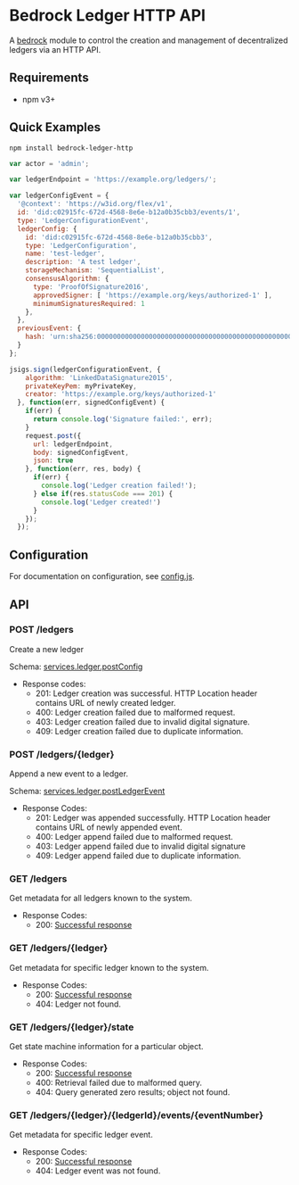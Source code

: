# Bedrock Ledger HTTP API

A [bedrock][] module to control the creation and management of decentralized
ledgers via an HTTP API.

## Requirements

- npm v3+

## Quick Examples

```
npm install bedrock-ledger-http
```

```js
var actor = 'admin';

var ledgerEndpoint = 'https://example.org/ledgers/';

var ledgerConfigEvent = {
  '@context': 'https://w3id.org/flex/v1',
  id: 'did:c02915fc-672d-4568-8e6e-b12a0b35cbb3/events/1',
  type: 'LedgerConfigurationEvent',
  ledgerConfig: {
    id: 'did:c02915fc-672d-4568-8e6e-b12a0b35cbb3',
    type: 'LedgerConfiguration',
    name: 'test-ledger',
    description: 'A test ledger',
    storageMechanism: 'SequentialList',
    consensusAlgorithm: {
      type: 'ProofOfSignature2016',
      approvedSigner: [ 'https://example.org/keys/authorized-1' ],
      minimumSignaturesRequired: 1
    },
  },
  previousEvent: {
    hash: 'urn:sha256:0000000000000000000000000000000000000000000000000000000000000000';
  }
};

jsigs.sign(ledgerConfigurationEvent, {
    algorithm: 'LinkedDataSignature2015',
    privateKeyPem: myPrivateKey,
    creator: 'https://example.org/keys/authorized-1'
  }, function(err, signedConfigEvent) {
    if(err) {
      return console.log('Signature failed:', err);
    }
    request.post({
      url: ledgerEndpoint,
      body: signedConfigEvent,
      json: true
    }, function(err, res, body) {
      if(err) {
        console.log('Ledger creation failed!');
      } else if(res.statusCode === 201) {
        console.log('Ledger created!')
      }
    });
  });
```

## Configuration

For documentation on configuration, see [config.js](./lib/config.js).

## API

### POST /ledgers

Create a new ledger

Schema: [services.ledger.postConfig](./schemas/services.ledger.js)

 * Response codes:
    * 201: Ledger creation was successful. HTTP Location header contains URL of newly created ledger.
    * 400: Ledger creation failed due to malformed request.
    * 403: Ledger creation failed due to invalid digital signature.
    * 409: Ledger creation failed due to duplicate information.

### POST /ledgers/{ledger}

Append a new event to a ledger.

Schema: [services.ledger.postLedgerEvent](./schemas/services.ledger.js)

  * Response Codes:
    * 201: Ledger was appended successfully. HTTP Location header contains URL of newly appended event.
    * 400: Ledger append failed due to malformed request.
    * 403: Ledger append failed due to invalid digital signature
    * 409: Ledger append failed due to duplicate information.

### GET /ledgers

Get metadata for all ledgers known to the system.

  * Response Codes:
    * 200: [Successful response](./docs/examples/get.ledgers.jsonld)

### GET /ledgers/{ledger}

Get metadata for specific ledger known to the system.

  * Response Codes:
    * 200: [Successful response](./docs/examples/get.ledger.jsonld)
    * 404: Ledger not found.

### GET /ledgers/{ledger}/state

Get state machine information for a particular object.

  * Response Codes:
    * 200: [Successful response](./docs/examples/get.ledger.state.jsonld)
    * 400: Retrieval failed due to malformed query.
    * 404: Query generated zero results; object not found.

### GET /ledgers/{ledger}/{ledgerId}/events/{eventNumber}

Get metadata for specific ledger event.

  * Response Codes:
    * 200: [Successful response](./docs/examples/get.ledger.event.jsonld)
    * 404: Ledger event was not found.

[bedrock]: https://github.com/digitalbazaar/bedrock
